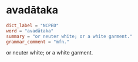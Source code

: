 # avadātaka

``` toml
dict_label = "NCPED"
word = "avadātaka"
summary = "or neuter white; or a white garment."
grammar_comment = "mfn."
```

or neuter white; or a white garment.

